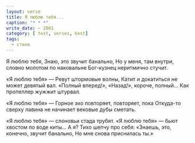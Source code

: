 ```yaml
---
layout: verse
title: Я люблю тебя...
caption: "* * *"
write_date: ~ 2001
category: [ text, verses, best]
tags:
  - стихи
---
```

Я люблю тебя,
Знаю,
    это звучит банально,
Но у меня,
    там внутри,
        словно молотом по наковальне
Бог-кузнец
    неритмично стучит.

«Я люблю тебя» —
Ревут штормовые волны,
Катит
    и докатиться не может девятый вал.
«Полный вперед!»,
    «Назад!»,
        короче, полный...
Как пропеллер жужжит штурвал.

«Я люблю тебя» —
Горное эхо
    повторяет, повторяет, пока
Откуда-то сверху
    лавина не начинает
        вековые дубы сметать.

«Я люблю тебя» —
    слоновьи стада трубят.
«Я люблю тебя» —
    бьют хвостом по воде киты...
А я?
Тихо шепчу про себя:
«Знаешь,
    это, конечно, звучит банально,
Но мне снова приснилась ты.»
